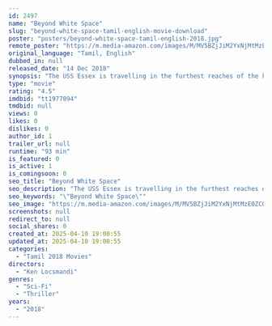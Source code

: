 ```yaml
---
id: 2497
name: "Beyond White Space"
slug: "beyond-white-space-tamil-english-movie-download"
poster: "posters/beyond-white-space-tamil-english-2018.jpg"
remote_poster: "https://m.media-amazon.com/images/M/MV5BZjJiM2YxNjMtMzE0ZC00MjVmLWI0N2QtNWYzZmU5MzMxZjI5XkEyXkFqcGc@._V1_SX300.jpg"
original_language: "Tamil, English"
dubbed_in: null
released_date: "14 Dec 2018"
synopsis: "The USS Essex is travelling in the furthest reaches of the known Universe when it encounters a gigantic creature. After pirates steal their cargo and most of their supplies the crew decide to capture the creature."
type: "movie"
rating: "4.5"
imdbid: "tt1977094"
tmdbid: null
views: 0
likes: 0
dislikes: 0
author_id: 1
trailer_url: null
runtime: "93 min"
is_featured: 0
is_active: 1
is_comingsoon: 0
seo_title: "Beyond White Space"
seo_description: "The USS Essex is travelling in the furthest reaches of the known Universe when it encounters a gigantic creature. After pirates steal their cargo and most of their supplies the crew decide to capture the creature."
seo_keywords: "\"Beyond White Space\""
seo_image: "https://m.media-amazon.com/images/M/MV5BZjJiM2YxNjMtMzE0ZC00MjVmLWI0N2QtNWYzZmU5MzMxZjI5XkEyXkFqcGc@._V1_SX300.jpg"
screenshots: null
redirect_to: null
social_shares: 0
created_at: 2025-04-10 19:00:55
updated_at: 2025-04-10 19:00:55
categories:
  - "Tamil 2018 Movies"
directors:
  - "Ken Locsmandi"
genres:
  - "Sci-Fi"
  - "Thriller"
years:
  - "2018"
---
```

